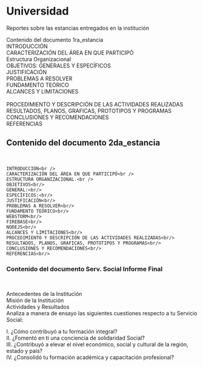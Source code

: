 # Universidad
Reportes sobre las estancias entregados en la institución<br/>

Contenido del documento 1ra_estancia<br/>
	INTRODUCCIÓN<br/>
	CARACTERIZACIÓN DEL ÁREA EN QUE PARTICIPÓ<br/>
		Estructura Organizacional<br/>
	OBJETIVOS: GENERALES Y ESPECÍFICOS<br/>
	JUSTIFICACIÓN<br/>
	PROBLEMAS A RESOLVER<br/>
	FUNDAMENTO TEÓRICO<br/>
	ALCANCES Y LIMITACIONES<br/>	
	PROCEDIMIENTO Y DESCRIPCIÓN DE LAS ACTIVIDADES REALIZADAS<br/>
	RESULTADOS, PLANOS, GRAFICAS, PROTOTIPOS Y PROGRAMAS<br/>
	CONCLUSIONES Y RECOMENDACIONES<br/>
	REFERENCIAS<br/>

<h2>Contenido del documento 2da_estancia</h2><br/>

	INTRODUCCIÓN<br />
	CARACTERIZACIÓN DEL ÁREA EN QUE PARTICIPÓ<br />
	ESTRUCTURA ORGANIZACIONAL.<br />
	OBJETIVOS<br/>
	GENERAL:<br/>
	ESPECÍFICOS:<br/>	
	JUSTIFICACIÓN<br/>
	PROBLEMAS A RESOLVER<br/>
	FUNDAMENTO TEÓRICO<br/>
	WEBSTORM<br/>
	FIREBASE<br/>
	NODEJS<br/>
	ALCANCES Y LIMITACIONES<br/>
	PROCEDIMIENTO Y DESCRIPCIÓN DE LAS ACTIVIDADES REALIZADAS<br/>
	RESULTADOS, PLANOS, GRAFICAS, PROTOTIPOS Y PROGRAMAS<br/>
	CONCLUSIONES Y RECOMENDACIONES<br/>
	REFERENCIAS<br/>


<h3>Contenido del documento Serv. Social Informe Final</h3><br/>


Antecedentes de la Institución<br/>
Misión de la Institución<br/>
Actividades y Resultados<br/>
Analiza a manera de ensayo  las siguientes cuestiones respecto a tu Servicio Social:<br/>

 I.	¿Cómo contribuyó a tu formación integral?<br/>
II.	¿Fomentó en ti una conciencia de solidaridad Social?<br/>
III.	¿Contribuyó a elevar el nivel económico, social y cultural de la región, estado y país?<br/>
IV.	¿Consolidó tu  formación académica y capacitación profesional?<br/>


